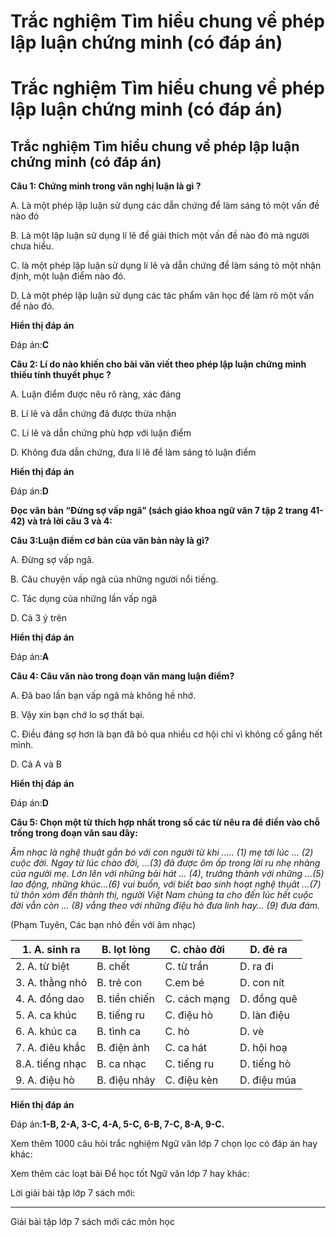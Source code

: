 # Trắc nghiệm Tìm hiểu chung về phép lập luận chứng minh (có đáp án)

# Trắc nghiệm Tìm hiểu chung về phép lập luận chứng minh (có đáp án)

## Trắc nghiệm Tìm hiểu chung về phép lập luận chứng minh (có đáp án)

**Câu 1: Chứng minh trong văn nghị luận là gì ?**

A. Là một phép lập luận sử dụng các dẫn chứng để làm sáng tỏ một vấn đề nào đó

B. Là một lập luận sử dụng lí lẽ để giải thích một vấn đề nào đó mà người chưa hiểu.

C. là một phép lập luận sử dụng lí lẽ và dẫn chứng để làm sáng tỏ một nhận định, một luận điểm nào đó.

D. Là một phép lập luận sử dụng các tác phẩm văn học để làm rõ một vấn đề nào đó.

**Hiển thị đáp án**

Đáp án:**C**

**Câu 2: Lí do nào khiến cho bài văn viết theo phép lập luận chứng minh thiếu tính thuyết phục ?**

A. Luận điểm được nêu rõ ràng, xác đáng

B. Lí lẽ và dẫn chứng đã được thừa nhận

C. Lí lẽ và dẫn chứng phù hợp với luận điểm

D. Không đưa dẫn chứng, đưa lí lẽ để làm sáng tỏ luận điểm

**Hiển thị đáp án**

Đáp án:**D**

**Đọc văn bản “Đừng sợ vấp ngã” (sách giáo khoa ngữ văn 7 tập 2 trang 41-42) và trả lời câu 3 và 4:**

**Câu 3:Luận điểm cơ bản của văn bản này là gì?**

A. Đừng sợ vấp ngã.

B. Câu chuyện vấp ngã của những người nổi tiếng.

C. Tác dụng của những lần vấp ngã

D. Cả 3 ý trên

**Hiển thị đáp án**

Đáp án:**A**

**Câu 4: Câu văn nào trong đoạn văn mang luận điểm?**

A. Đã bao lần bạn vấp ngã mà không hề nhớ.

B. Vậy xin bạn chớ lo sợ thất bại.

C. Điều đáng sợ hơn là bạn đã bỏ qua nhiều cơ hội chỉ vì không cố gắng hết mình. 

D. Cả A và B 

**Hiển thị đáp án**

Đáp án:**D**

**Câu 5: Chọn một từ thích hợp nhất trong số các từ nêu ra để điền vào chỗ trống trong đoạn văn sau đây:**

_Âm nhạc là nghệ thuật gắn bó với con người từ khi ….. (1) mẹ tới lúc … (2) cuộc đời. Ngay từ lúc chào đời, …(3) đã được ôm ấp trong lời ru nhẹ nhàng của người mẹ. Lớn lên với những bài hát … (4), trưởng thành với những …(5) lao động, những khúc…(6) vui buồn, với biết bao sinh hoạt nghệ thụât …(7) từ thôn xóm đến thành thị, người Việt Nam chúng ta cho đến lúc hết cuộc đời vẫn còn … (8) vẳng theo với những điệu hò đưa linh hay… (9) đưa đám._

(Phạm Tuyên, Các bạn nhỏ đền với âm nhạc)

1\. A. sinh ra|  B. lọt lòng |  C. chào đời |  D. đẻ ra  
---|---|---|---  
2\. A. từ biệt |  B. chết |  C. từ trần |  D. ra đi  
3\. A. thằng nhỏ |  B. trẻ con |  C.em bé |  D. con nít   
4\. A. đồng dao |  B. tiền chiến|  C. cách mạng|  D. đồng quê  
5\. A. ca khúc |  B. tiếng ru |  C. điệu hò |  D. làn điệu  
6\. A. khúc ca |  B. tình ca |  C. hò |  D. vè  
7\. A. điêu khắc |  B. điện ảnh |  C. ca hát |  D. hội hoạ  
8.A. tiếng nhạc |  B. ca nhạc |  C. tiếng ru |  D. tiếng hò  
9\. A. điệu hò |  B. điệu nhảy |  C. điệu kèn |  D. điệu múa  
**Hiển thị đáp án**

Đáp án:**1-B, 2-A, 3-C, 4-A, 5-C, 6-B, 7-C, 8-A, 9-C.**

Xem thêm 1000 câu hỏi trắc nghiệm Ngữ văn lớp 7 chọn lọc có đáp án hay khác:

Xem thêm các loạt bài Để học tốt Ngữ văn lớp 7 hay khác:

Lời giải bài tập lớp 7 sách mới:

* * *

Giải bài tập lớp 7 sách mới các môn học
